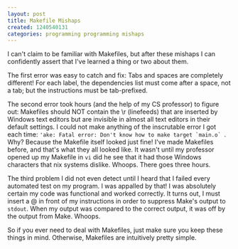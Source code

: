 ```yaml
---
layout: post
title: Makefile Mishaps
created: 1240540131
categories: programming programming mishaps
---
```

I can't claim to be familiar with Makefiles, but after these mishaps I can confidently assert that I've learned a thing or two about them.

The first error was easy to catch and fix: Tabs and spaces are completely different! For each label, the dependencies list must come after a space, not a tab; but the instructions must be tab-prefixed.

The second error took hours (and the help of my CS professor) to figure out: Makefiles should NOT contain the \r (linefeeds) that are inserted by Windows text editors but are invisible in almost all text editors in their default settings. I could not make anything of the inscrutable error I got each time: ``'ake: Fatal error: Don't know how to make target `main.o` ``. Why? Because the Makefile itself looked just fine! I've made Makefiles before, and that's what they all looked like. It wasn't until my professor opened up my Makefile in `vi` did he see that it had those Windows characters that nix systems dislike. Whoops. There goes three hours.

The third problem I did not even detect until I heard that I failed every automated test on my program. I was appalled by that! I was absolutely certain my code was functional and worked correctly. It turns out, I must insert a @ in front of my instructions in order to suppress Make's output to `stdout`. When my output was compared to the correct output, it was off by the output from Make. Whoops.

So if you ever need to deal with Makefiles, just make sure you keep these things in mind. Otherwise, Makefiles are intuitively pretty simple.
